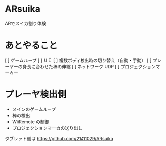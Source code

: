 # ARsuika
ARでスイカ割り体験

# あとやること
[ ] ゲームループ
[ ] ＵＩ
[ ] 複数ボディ検出時の切り替え（自動・手動）
[ ] プレーヤーの身長に合わせた棒の伸縮
[ ] ネットワーク UDP
[ ] プロジェクションマーカー

# プレーヤ検出側
- メインのゲームループ
- 棒の検出
- WiiRemote の制御
- プロジェクションマーカの送り出し

タブレット側は https://github.com/21411029/ARsuika
